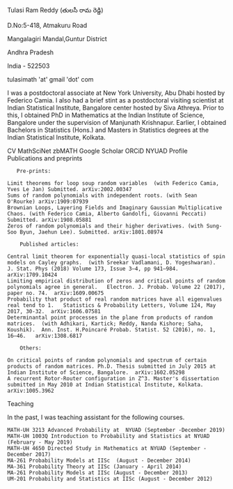 Tulasi Ram Reddy (తులసీ రామ రెడ్డి)


D.No:5-418, Atmakuru Road

Mangalagiri Mandal,Guntur District

Andhra Pradesh

India - 522503



tulasimath 'at' gmail 'dot' com



I was a postdoctoral associate at New York University, Abu Dhabi hosted by Federico Camia. I also had a brief stint as a postdoctoral visiting scientist at Indian Statistical Institute, Bangalore center hosted by Siva Athreya. Prior to this, I obtained PhD in Mathematics at the Indian Institute of Science, Bangalore under the supervision of Manjunath Krishnapur. Earlier, I obtained Bachelors in Statistics (Hons.) and Masters in Statistics degrees at the Indian Statistical Institute, Kolkata.



CV     MathSciNet    zbMATH    Google Scholar    ORCiD    NYUAD Profile   
Publications and preprints


       Pre-prints:

    Limit theorems for loop soup random variables  (with Federico Camia, Yves Le Jan) Submitted. arXiv:2002.00347 
    Sums of random polynomials with independent roots. (with Sean O'Rourke) arXiv:1909:07939
    Brownian Loops, Layering Fields and Imaginary Gaussian Multiplicative Chaos. (with Federico Camia, Alberto Gandolfi, Giovanni Peccati) Submitted. arXiv:1908.05881
    Zeros of random polynomials and their higher derivatives. (with Sung-Soo Byun, Jaehun Lee). Submitted. arXiv:1801.08974 

        Published articles:

    Central limit theorem for exponentially quasi-local statistics of spin models on Cayley graphs.  (with Sreekar Vadlamani, D. Yogeshwaran).  J. Stat. Phys (2018) Volume 173, Issue 3–4, pp 941–984.  arXiv:1709.10424
    Limiting empirical distribution of zeros and critical points of random polynomials agree in general.   Electron. J. Probab. Volume 22 (2017), paper no. 74.  arXiv:1609.00675
    Probability that product of real random matrices have all eigenvalues real tend to 1.   Statistics & Probability Letters, Volume 124, May 2017, 30-32.  arXiv:1606.07581
    Determinantal point processes in the plane from products of random matrices.  (with Adhikari, Kartick; Reddy, Nanda Kishore; Saha, Koushik).  Ann. Inst. H.Poincaré Probab. Statist. 52 (2016), no. 1, 16–46.   arXiv:1308.6817

        Others:

    On critical points of random polynomials and spectrum of certain products of random matrices. Ph.D. Thesis submitted in July 2015 at Indian Institute of Science, Bangalore.  arXiv:1602.05298
    A recurrent Rotor-Router configuration in Z^3. Master's dissertation submitted in May 2010 at Indian Statistical Institute, Kolkata.  arXiv:1005.3962



Teaching

In the past, I was teaching assistant for the following courses.

    MATH-UH 3213 Advanced Probability at  NYUAD (September -December 2019)
    MATH-UH 1003Q Introduction to Probability and Statistics at NYUAD (February - May 2019)
    MATH-UH 4650 Directed Study in Mathematics at NYUAD (September -December 2017)
    MA-261 Probability Models at IISc  (August - December 2014)
    MA-361 Probability Theory at IISc (January - April 2014)
    MA-261 Probability Models at IISc (August - December 2013)
    UM-201 Probability and Statistics at IISc (August - December 2012)


